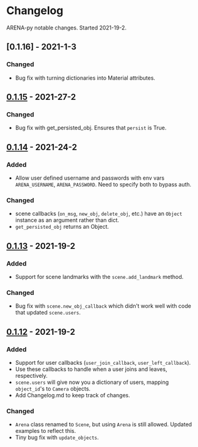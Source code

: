 # Changelog

ARENA-py notable changes. Started 2021-19-2.

## [0.1.16] - 2021-1-3
### Changed
- Bug fix with turning dictionaries into Material attributes.

## [0.1.15] - 2021-27-2
### Changed
- Bug fix with get_persisted_obj. Ensures that `persist` is True.

## [0.1.14] - 2021-24-2
### Added
- Allow user defined username and passwords with env vars `ARENA_USERNAME`, `ARENA_PASSWORD`. Need to
specify both to bypass auth.

### Changed
- scene callbacks (`on_msg`, `new_obj`, `delete_obj`, etc.) have an `Object` instance as an argument rather than dict.
- `get_persisted_obj` returns an Object.

## [0.1.13] - 2021-19-2
### Added
- Support for scene landmarks with the `scene.add_landmark` method.

### Changed
- Bug fix with `scene.new_obj_callback` which didn't work well with code that updated `scene.users`.

## [0.1.12] - 2021-19-2
### Added
- Support for user callbacks (`user_join_callback`, `user_left_callback`).
- Use these callbacks to handle when a user joins and leaves, respectively.
- `scene.users` will give now you a dictionary of users, mapping `object_id`'s to `Camera` objects.
- Add Changelog.md to keep track of changes.

### Changed
- `Arena` class renamed to `Scene`, but using `Arena` is still allowed. Updated examples to reflect this.
- Tiny bug fix with `update_objects`.

[0.1.15]: https://github.com/conix-center/ARENA-py/tree/e8182f476ebdb9c2878e16cefea9671a6f5c49f6
[0.1.14]: https://github.com/conix-center/ARENA-py/tree/d4c2d6627f38bd05264dd2a2da3f852648e5ee39
[0.1.13]: https://github.com/conix-center/ARENA-py/tree/589f095dab1f31acd3662b1283af7cded2197b08
[0.1.12]: https://github.com/conix-center/ARENA-py/tree/1c66c37a8fb8c37a15650bc26924ae7a44606903
